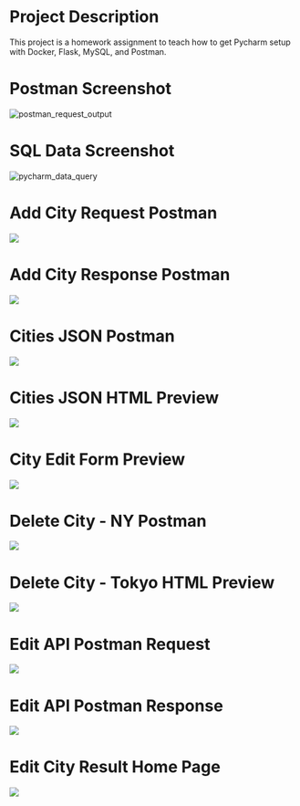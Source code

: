 # Project Description
This project is a homework assignment to teach how to get Pycharm setup with Docker, Flask, MySQL, and Postman.

# Postman Screenshot
![postman_request_output](screenshots/postman.png)

# SQL Data Screenshot
![pycharm_data_query](screenshots/query.png)

<h1>Add City Request Postman</h1>

<img src="screenshots/Add City Request Postman.png"></img>

<h1>Add City Response Postman</h1>

<img src="screenshots/Add City Response Postman.png"></img>

<h1> Cities JSON Postman </h1>

<img src="screenshots/Cities JSON Postman.png"></img>

<h1> Cities JSON HTML Preview </h1>

<img src="screenshots/Cities JSON Preview.png"></img>

<h1> City Edit Form Preview </h1>

<img src="screenshots/City Edit Form Preview.png"></img>

<h1> Delete City - NY Postman </h1>

<img src="screenshots/Delete City - NY Postman .png"></img>

<h1> Delete City - Tokyo HTML Preview </h1>

<img src="screenshots/Delete City- tokyo Preview.png"></img>

<h1> Edit API Postman Request </h1>

<img src="screenshots/Edit API Postman Request.png"></img>

<h1> Edit API Postman Response </h1>

<img src="screenshots/Edit API Postman Response.png"></img>

<h1> Edit City Result Home Page </h1>

<img src="screenshots/Edited City Result Home Page.png"></img>


